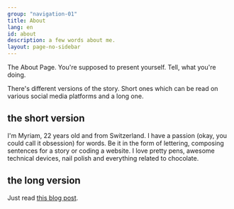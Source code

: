 ```yaml
---
group: "navigation-01"
title: About
lang: en
id: about
description: a few words about me.
layout: page-no-sidebar
---
```

The About Page. You're supposed to present yourself. Tell, what you're doing.

There's different versions of the story. Short ones which can be read on various social media platforms and a long one.

## the short version
I'm Myriam, 22 years old and from Switzerland. I have a passion (okay, you could call it obsession) for words. Be it in the form of lettering, composing sentences for a story or coding a website. I love pretty pens, awesome technical devices, nail polish and everything related to chocolate.

## the long version
Just read [this blog post](/reboot).
